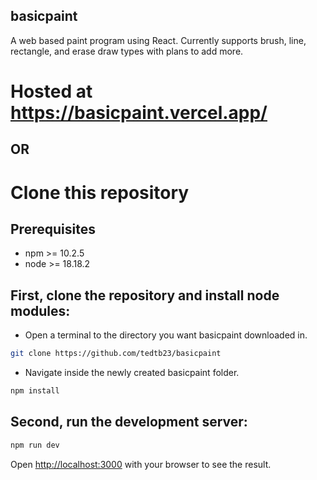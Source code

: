## basicpaint
A web based paint program using React. Currently supports brush, line, rectangle, and erase draw types with plans to add more.

# Hosted at https://basicpaint.vercel.app/
## OR
# Clone this repository

## Prerequisites
* npm >= 10.2.5
* node >= 18.18.2

## First, clone the repository and install node modules:
* Open a terminal to the directory you want basicpaint downloaded in.
```bash
git clone https://github.com/tedtb23/basicpaint
```
* Navigate inside the newly created basicpaint folder.
```bash
npm install
```

## Second, run the development server:
```bash
npm run dev
```

Open [http://localhost:3000](http://localhost:3000) with your browser to see the result.
